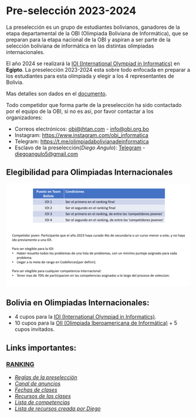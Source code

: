 # Pre-selección 2023-2024

La preselección es un grupo de estudiantes bolivianos, ganadores de la etapa departamental de la OBI (Olimpiada Boliviana de Informática), que se preparan para la etapa nacional de la OBI y aspiran a ser parte de la selección boliviana de informática en las distintas olimpiadas internacionales.

El año 2024 se realizará la [IOI (International Olympiad in Informatics)](https://ioinformatics.org) en **Egipto**. La preselección 2023-2024 esta sobre todo enfocada en preparar a los estudiantes para esta olimpiada y elegir a los 4 representantes de Bolivia.

Mas detalles son dados en el [documento](https://drive.google.com/file/d/1-dBKkdO75zv_054Qd1Jiw6r4UNNfRUbN/view?usp=sharing).

Todo competidor que forma parte de la preselección ha sido contactado por el equipo de la OBI, si no es así, por favor contactar a los organizadores:
- Correos electrónicos: obi@jhtan.com - info@obi.org.bo
- Instagram: https://www.instagram.com/obi_informatica
- Telegram: https://t.me/olimpiadabolivianadeinformatica
- Esclavo de la preselección(_Diego Angulo_): [Telegram](https://t.me/diegopenguino) - diegoangulo5@gmail.com

## Elegibilidad para Olimpiadas Internacionales
![imagen](Elegibilidad.jpg)

## Bolivia en Olimpiadas Internacionales:
- 4 cupos para la [IOI (International Olympiad in Informatics)](https://stats.ioinformatics.org/delegations/BOL).
- 10 cupos para la [OII (Olimpiada Iberoamericana de Informática)](https://www.iberoinformatica.org/countries) + 5 cupos invitados.

## Links importantes:
### [__RANKING__](https://docs.google.com/spreadsheets/d/1afOv6X_cwJJczoVRYSFtDynjn0t37giU/edit?usp=sharing&ouid=108406773872541211965&rtpof=true&sd=true)
- [_Reglas de la preselección_](https://drive.google.com/file/d/1-dBKkdO75zv_054Qd1Jiw6r4UNNfRUbN/view?usp=sharing)
- [_Canal de anuncios_](https://t.me/+LagfqmNDfhZkMDgx)
- [_Fechas de clases_](https://docs.google.com/spreadsheets/d/1PPQgUjml65GxCkA18FocPn35yWTEFxdXmlsYXOkZrjA/edit?usp=sharing)
- [_Recursos de las clases_](https://github.com/Olimpiada-Boliviana-De-Informatica/RecursosOBI/tree/main/Preseleccion_2023-2024)
- [_Lista de competencias_](https://docs.google.com/spreadsheets/d/1afOv6X_cwJJczoVRYSFtDynjn0t37giU/edit#gid=357604937)
- [_Lista de recursos creada por Diego_](https://diegopenguino.github.io/resources_for_cp)
